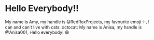 # Hello Everybody!! 

My name is Amy, my handle is @RedRoxProjects, my favourite emoji :sparkles:, I can and can't live with cats :octocat:
My name is Anisa, my handle is @Anisa001, Hello everybody! :smiley:
